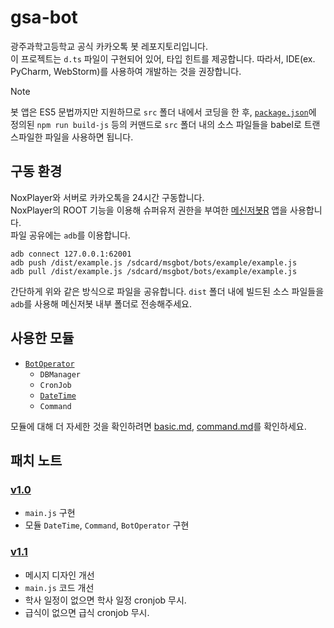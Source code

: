 # gsa-bot

광주과학고등학교 공식 카카오톡 봇 레포지토리입니다.  
이 프로젝트는 `d.ts` 파일이 구현되어 있어, 타입 힌트를 제공합니다. 따라서, IDE(ex. PyCharm, WebStorm)를 사용하여 개발하는 것을 권장합니다.

> [!NOTE]
> 봇 앱은 ES5 문법까지만 지원하므로 `src` 폴더 내에서 코딩을 한 후, [`package.json`](package.json)에 정의된 `npm run build-js` 등의 커맨드로 `src` 폴더 내의 소스 파일들을 babel로 트랜스파일한 파일을 사용하면 됩니다.

## 구동 환경

NoxPlayer와 서버로 카카오톡을 24시간 구동합니다.  
NoxPlayer의 ROOT 기능을 이용해 슈퍼유저 권한을 부여한 [메신저봇R](https://play.google.com/store/apps/details?id=com.xfl.msgbot) 앱을 사용합니다.  
파일 공유에는 `adb`를 이용합니다.

```shell
adb connect 127.0.0.1:62001
adb push /dist/example.js /sdcard/msgbot/bots/example/example.js
adb pull /dist/example.js /sdcard/msgbot/bots/example/example.js
```

간단하게 위와 같은 방식으로 파일을 공유합니다. `dist` 폴더 내에 빌드된 소스 파일들을 `adb`를 사용해 메신저봇 내부 폴더로 전송해주세요.

## 사용한 모듈
- [`BotOperator`](https://github.com/essentialib/BotOperator)
  - `DBManager`
  - `CronJob`
  - [`DateTime`](https://github.com/essentialib/datetime)
  - `Command`

모듈에 대해 더 자세한 것을 확인하려면 [basic.md](https://github.com/essentialib/BotOperator/blob/main/markdown/basic.md), [command.md](https://github.com/essentialib/BotOperator/blob/main/markdown/command.md)를 확인하세요.

## 패치 노트

### [v1.0](https://github.com/GSAStudentCouncil/gsa-bot/releases/tag/v1.0)
  - `main.js` 구현
  - 모듈 `DateTime`, `Command`, `BotOperator` 구현

### [v1.1](https://github.com/GSAStudentCouncil/gsa-bot/releases/tag/v1.1)
  - 메시지 디자인 개선
  - `main.js` 코드 개선
  - 학사 일정이 없으면 학사 일정 cronjob 무시.
  - 급식이 없으면 급식 cronjob 무시.
